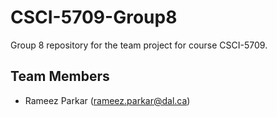 # CSCI-5709-Group8
Group 8 repository for the team project for course CSCI-5709.

## Team Members

* Rameez Parkar (rameez.parkar@dal.ca)
